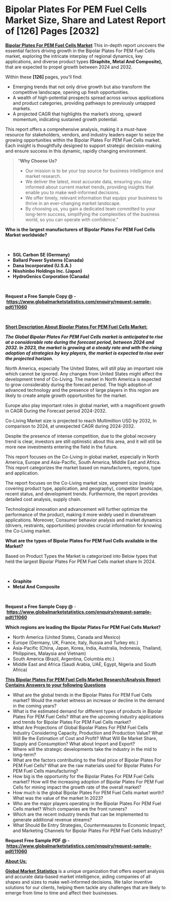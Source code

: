 <h1>Bipolar Plates For PEM Fuel Cells Market Size, Share and Latest Report of [126] Pages [2032]</h1>
<p><a href="https://www.globalmarketstatistics.com/market-reports/bipolar-plates-for-pem-fuel-cells-market-11060"><strong>Bipolar Plates For PEM Fuel Cells Market</strong></a> This in-depth report uncovers the essential factors driving growth in the Bipolar Plates For PEM Fuel Cells market, exploring the intricate interplay of regional dynamics, key applications, and diverse product types <strong>(Graphite, Metal And Composite),</strong> that are expected to propel growth between 2024 and 2032.</p>
<p>Within these <strong>[126]</strong> pages, you'll find:</p>
<ul>
<li>Emerging trends that not only drive growth but also transform the competitive landscape, opening up fresh opportunities.</li>
<li>A wealth of high-potential prospects spread across various applications and product categories, providing pathways to previously untapped markets.</li>
<li>A projected CAGR that highlights the market&rsquo;s strong, upward momentum, indicating sustained growth potential.</li>
</ul>
<p>This report offers a comprehensive analysis, making it a must-have resource for stakeholders, vendors, and industry leaders eager to seize the growing opportunities within the Bipolar Plates For PEM Fuel Cells market. Each insight is thoughtfully designed to support strategic decision-making and ensure success in this dynamic, rapidly changing environment.</p>
<blockquote class="">
<p>&ldquo;<strong>Why Choose Us? </strong></p>
<ul>
<li>Our mission is to be your top source for business intelligence and market research.</li>
<li>We deliver the latest, most accurate data, ensuring you stay informed about current market trends, providing insights that enable you to make well-informed decisions.</li>
<li>We offer timely, relevant information that equips your business to thrive in an ever-changing market landscape.</li>
<li>By choosing us, you gain a dedicated team committed to your long-term success, simplifying the complexities of the business world, so you can operate with confidence.&rdquo;</li>
</ul>
</blockquote>
<p><strong>Who is the largest manufacturers of Bipolar Plates For PEM Fuel Cells Market worldwide?</strong></p>
<p>&nbsp;</p>
<ul>
<li><strong>SGL Carbon SE (Germany)</strong></li>
<li><strong>Ballard Power Systems (Canada)</strong></li>
<li><strong>Dana Incorporated (U.S.A.)</strong></li>
<li><strong>Nisshinbo Holdings Inc. (Japan)</strong></li>
<li><strong>HydroGenics Corporation (Canada)</strong></li>
</ul>
<p>&nbsp;</p>
<p><strong>Request a Free Sample Copy @ -&nbsp;</strong><a href="https://www.globalmarketstatistics.com/enquiry/request-sample-pdf/11060"><strong>https://www.globalmarketstatistics.com/enquiry/request-sample-pdf/11060</strong></a></p>
<p>&nbsp;</p>
<p><strong><u>Short Description About Bipolar Plates For PEM Fuel Cells Market:</u></strong></p>
<p><strong><em>The Global Bipolar Plates For PEM Fuel Cells market is anticipated to rise at a considerable rate during the forecast period, between 2024 and 2032. In 2023, the market is growing at a steady rate and with the rising adoption of strategies by key players, the market is expected to rise over the projected horizon.</em></strong></p>
<p>North America, especially The United States, will still play an important role which cannot be ignored. Any changes from United States might affect the development trend of Co-Living. The market in North America is expected to grow considerably during the forecast period. The high adoption of advanced technology and the presence of large players in this region are likely to create ample growth opportunities for the market.</p>
<p>Europe also play important roles in global market, with a magnificent growth in CAGR During the Forecast period 2024-2032.</p>
<p>Co-Living Market size is projected to reach Multimillion USD by 2032, In comparison to 2024, at unexpected CAGR during 2024-2032.</p>
<p>Despite the presence of intense competition, due to the global recovery trend is clear, investors are still optimistic about this area, and it will still be more new investments entering the field in the future.</p>
<p>This report focuses on the Co-Living in global market, especially in North America, Europe and Asia-Pacific, South America, Middle East and Africa. This report categorizes the market based on manufacturers, regions, type and application.</p>
<p>The report focuses on the Co-Living market size, segment size (mainly covering product type, application, and geography), competitor landscape, recent status, and development trends. Furthermore, the report provides detailed cost analysis, supply chain.</p>
<p>Technological innovation and advancement will further optimize the performance of the product, making it more widely used in downstream applications. Moreover, Consumer behavior analysis and market dynamics (drivers, restraints, opportunities) provides crucial information for knowing the Co-Living market.</p>
<p><strong>What are the types of Bipolar Plates For PEM Fuel Cells available in the Market?</strong></p>
<p>Based on Product Types the Market is categorized into Below types that held the largest Bipolar Plates For PEM Fuel Cells market share In 2024.</p>
<p>&nbsp;</p>
<ul>
<li><strong>Graphite</strong></li>
<li><strong>Metal And Composite</strong></li>
</ul>
<p>&nbsp;</p>
<p><strong>Request a Free Sample Copy @</strong>&nbsp;-&nbsp;<a href="https://www.globalmarketstatistics.com/enquiry/request-sample-pdf/11060"><strong>https://www.globalmarketstatistics.com/enquiry/request-sample-pdf/11060</strong></a></p>
<p><strong>Which regions are leading the Bipolar Plates For PEM Fuel Cells Market?</strong></p>
<ul>
<li>North America (United States, Canada and Mexico)</li>
<li>Europe (Germany, UK, France, Italy, Russia and Turkey etc.)</li>
<li>Asia-Pacific (China, Japan, Korea, India, Australia, Indonesia, Thailand, Philippines, Malaysia and Vietnam)</li>
<li>South America (Brazil, Argentina, Columbia etc.)</li>
<li>Middle East and Africa (Saudi Arabia, UAE, Egypt, Nigeria and South Africa)</li>
</ul>
<p><strong><u>This Bipolar Plates For PEM Fuel Cells Market Research/Analysis Report Contains Answers to your following Questions</u></strong></p>
<ul>
<li>What are the global trends in the Bipolar Plates For PEM Fuel Cells market? Would the market witness an increase or decline in the demand in the coming years?</li>
<li>What is the estimated demand for different types of products in Bipolar Plates For PEM Fuel Cells? What are the upcoming industry applications and trends for Bipolar Plates For PEM Fuel Cells market?</li>
<li>What Are Projections of Global Bipolar Plates For PEM Fuel Cells Industry Considering Capacity, Production and Production Value? What Will Be the Estimation of Cost and Profit? What Will Be Market Share, Supply and Consumption? What about Import and Export?</li>
<li>Where will the strategic developments take the industry in the mid to long-term?</li>
<li>What are the factors contributing to the final price of Bipolar Plates For PEM Fuel Cells? What are the raw materials used for Bipolar Plates For PEM Fuel Cells manufacturing?</li>
<li>How big is the opportunity for the Bipolar Plates For PEM Fuel Cells market? How will the increasing adoption of Bipolar Plates For PEM Fuel Cells for mining impact the growth rate of the overall market?</li>
<li>How much is the global Bipolar Plates For PEM Fuel Cells market worth? What was the value of the market In 2023?</li>
<li>Who are the major players operating in the Bipolar Plates For PEM Fuel Cells market? Which companies are the front runners?</li>
<li>Which are the recent industry trends that can be implemented to generate additional revenue streams?</li>
<li>What Should Be Entry Strategies, Countermeasures to Economic Impact, and Marketing Channels for Bipolar Plates For PEM Fuel Cells Industry?</li>
</ul>
<p><strong>Request Free Sample PDF @ -&nbsp;</strong><a href="https://www.globalmarketstatistics.com/enquiry/request-sample-pdf/11060"><strong>https://www.globalmarketstatistics.com/enquiry/request-sample-pdf/11060</strong></a></p>
<p><strong><u>About Us:</u></strong></p>
<p><a href="https://www.globalmarketstatistics.com/"><strong>Global Market Statistics</strong></a>&nbsp;is a unique organization that offers expert analysis and accurate data-based market intelligence, aiding companies of all shapes and sizes to make well-informed decisions. We tailor inventive solutions for our clients, helping them tackle any challenges that are likely to emerge from time to time and affect their businesses.</p>